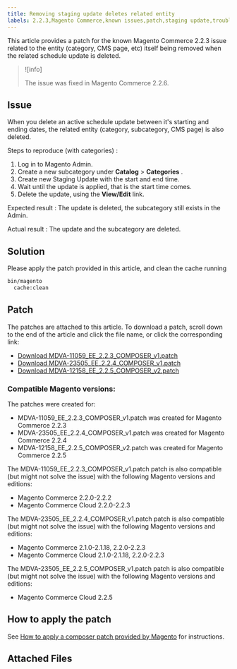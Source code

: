 ```yaml
---
title: Removing staging update deletes related entity
labels: 2.2.3,Magento Commerce,known issues,patch,staging update,troubleshooting
---
```


This article provides a patch for the known Magento Commerce 2.2.3 issue related to the entity (category, CMS page, etc) itself being removed when the related schedule update is deleted.

>![info]
>
>The issue was fixed in Magento Commerce 2.2.6.

## Issue

When you delete an active schedule update between it's starting and ending dates, the related entity (category, subcategory, CMS page) is also deleted.

 <span class="wysiwyg-underline">Steps to reproduce (with categories)</span> :

1. Log in to Magento Admin.
1. Create a new subcategory under **Catalog** > **Categories** .
1. Create new Staging Update with the start and end time.
1. Wait until the update is applied, that is the start time comes.
1. Delete the update, using the **View/Edit** link.

 <span class="wysiwyg-underline">Expected result</span> : The update is deleted, the subcategory still exists in the Admin.

 <span class="wysiwyg-underline">Actual result</span> : The update and the subcategory are deleted.

## Solution

Please apply the patch provided in this article, and clean the cache running

```bash
bin/magento
  cache:clean
```

## Patch

The patches are attached to this article. To download a patch, scroll down to the end of the article and click the file name, or click the corresponding link:

* [Download MDVA-11059\_EE\_2.2.3\_COMPOSER\_v1.patch](https://support.magento.com/hc/en-us/article_attachments/360025424672/MDVA-11059_EE_2.2.3_COMPOSER_v1.patch)
* [Download MDVA-23505\_EE\_2.2.4\_COMPOSER\_v1.patch](https://support.magento.com/hc/en-us/article_attachments/360047580191/MDVA-23505_EE_2.2.4_COMPOSER_v1.patch)
* [Download MDVA-12158\_EE\_2.2.5\_COMPOSER\_v2.patch](https://support.magento.com/hc/en-us/article_attachments/360047446032/MDVA-12158_EE_2.2.5_COMPOSER_v2.patch)

### Compatible Magento versions:

The patches were created for:

* MDVA-11059\_EE\_2.2.3\_COMPOSER\_v1.patch was created for Magento Commerce 2.2.3
* MDVA-23505\_EE\_2.2.4\_COMPOSER\_v1.patch was created for Magento Commerce 2.2.4
* MDVA-12158\_EE\_2.2.5\_COMPOSER\_v2.patch was created for Magento Commerce 2.2.5

The MDVA-11059\_EE\_2.2.3\_COMPOSER\_v1.patch patch is also compatible (but might not solve the issue) with the following Magento versions and editions:

* Magento Commerce 2.2.0-2.2.2
* Magento Commerce Cloud 2.2.0-2.2.3

The MDVA-23505\_EE\_2.2.4\_COMPOSER\_v1.patch patch is also compatible (but might not solve the issue) with the following Magento versions and editions:

* Magento Commerce 2.1.0-2.1.18, 2.2.0-2.2.3
* Magento Commerce Cloud 2.1.0-2.1.18, 2.2.0-2.2.3

The MDVA-23505\_EE\_2.2.5\_COMPOSER\_v1.patch patch is also compatible (but might not solve the issue) with the following Magento versions and editions:

* Magento Commerce Cloud 2.2.5

## How to apply the patch

See [How to apply a composer patch provided by Magento](https://support.magento.com/hc/en-us/articles/360028367731) for instructions.

## Attached Files
